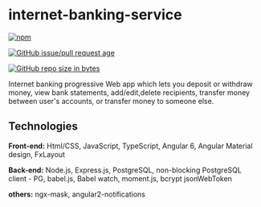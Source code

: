 # internet-banking-service


[![npm](https://img.shields.io/npm/v/:package.svg)](https://github.com/grynyk/internet-banking-service.git)

[![GitHub issue/pull request age](https://img.shields.io/github/issues/detail/age/badges/shields/979.svg)](https://github.com/grynyk/internet-banking-service.git)

[![GitHub repo size in bytes](https://img.shields.io/github/repo-size/badges/shields.svg)](https://github.com/grynyk/internet-banking-service.git)


Internet banking progressive Web app which lets you deposit or withdraw money, view bank statements, add/edit,delete recipients, transfer money between user's accounts, or transfer money to someone else.

## Technologies

**Front-end:** Html/CSS, JavaScript, TypeScript, Angular 6, Angular Material design, FxLayout

**Back-end:** Node.js, Express.js, PostgreSQL, non-blocking PostgreSQL client - PG, babel.js, Babel watch, moment.js, bcrypt jsonWebToken

**others:** ngx-mask, angular2-notifications
